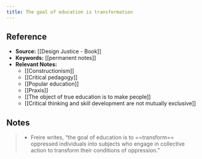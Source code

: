 ```yaml
---
title: The goal of education is transformation
---
```

## Reference
- **Source:** [[Design Justice - Book]]
- **Keywords:** [[permanent notes]]
- **Relevant Notes:** 
	- [[Constructionism]]
	- [[Critical pedagogy]]
	- [[Popular education]]
	- [[Praxis]]
	- [[The object of true education is to make people]]
	- [[Critical thinking and skill development are not mutually exclusive]]

## Notes
> - Freire writes, “the goal of education is to ==transform== oppressed individuals into subjects who engage in collective action to transform their conditions of oppression.”